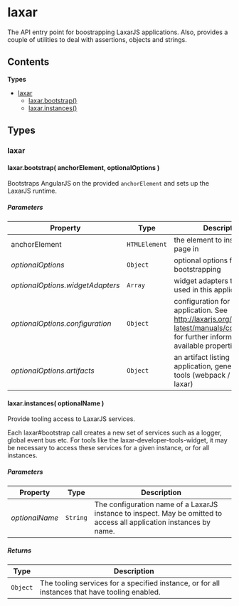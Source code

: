 
# <a name="laxar"></a>laxar

The API entry point for boostrapping LaxarJS applications.
Also, provides a couple of utilities to deal with assertions, objects and strings.

## Contents

**Types**

- [laxar](#laxar)
  - [laxar.bootstrap()](#laxar.bootstrap)
  - [laxar.instances()](#laxar.instances)

## Types

### <a name="laxar"></a>laxar

#### <a name="laxar.bootstrap"></a>laxar.bootstrap( anchorElement, optionalOptions )

Bootstraps AngularJS on the provided `anchorElement` and sets up the LaxarJS runtime.

##### Parameters

| Property | Type | Description |
| -------- | ---- | ----------- |
| anchorElement | `HTMLElement` |  the element to insert the page in |
| _optionalOptions_ | `Object` |  optional options for bootstrapping |
| _optionalOptions.widgetAdapters_ | `Array` |  widget adapters that are used in this application |
| _optionalOptions.configuration_ | `Object` |  configuration for the laxar application. See http://laxarjs.org/docs/laxar-latest/manuals/configuration/ for further information on available properties |
| _optionalOptions.artifacts_ | `Object` |  an artifact listing for the application, generated build tools (webpack / grunt-laxar) |

#### <a name="laxar.instances"></a>laxar.instances( optionalName )

Provide tooling access to LaxarJS services.

Each laxar#bootstrap call creates a new set of services such as a logger, global event bus etc. For tools
like the laxar-developer-tools-widget, it may be necessary to access these services for a given instance,
or for all instances.

##### Parameters

| Property | Type | Description |
| -------- | ---- | ----------- |
| _optionalName_ | `String` |  The configuration name of a LaxarJS instance to inspect. May be omitted to access all application instances by name. |

##### Returns

| Type | Description |
| ---- | ----------- |
| `Object` |  The tooling services for a specified instance, or for all instances that have tooling enabled. |
